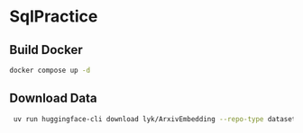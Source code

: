 # SqlPractice

## Build Docker

```bash
docker compose up -d
```

## Download Data

```bash
 uv run huggingface-cli download lyk/ArxivEmbedding --repo-type dataset --local-dir ./data
 ```